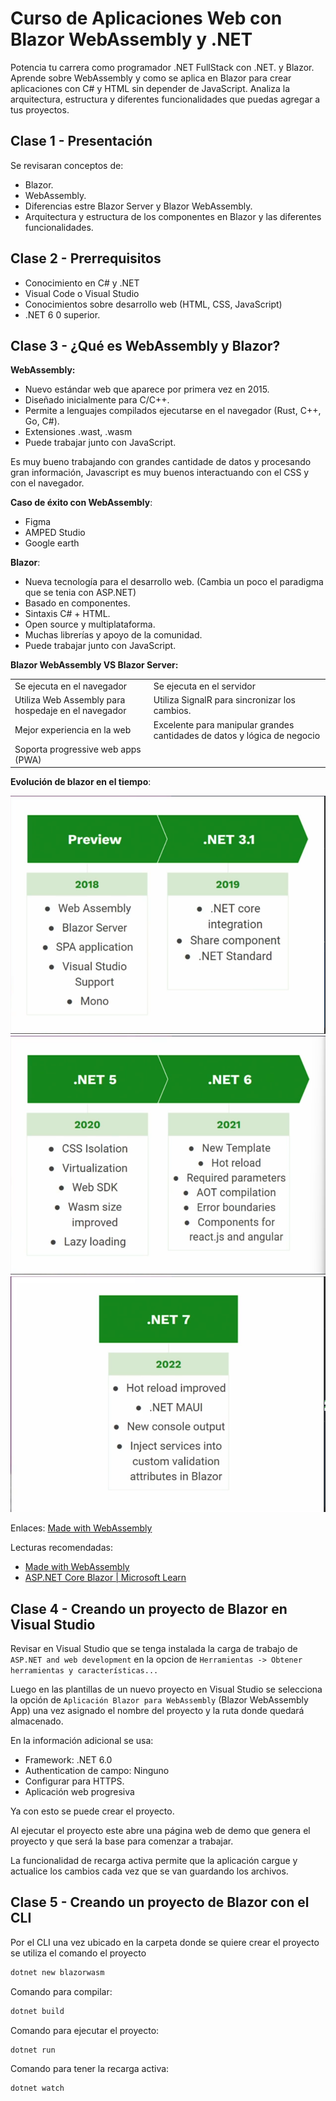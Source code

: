 # Curso de Aplicaciones Web con Blazor WebAssembly y .NET

Potencia tu carrera como programador .NET FullStack con .NET. y Blazor. Aprende sobre WebAssembly y como se aplica en Blazor para crear aplicaciones con C# y HTML sin depender de JavaScript. Analiza la arquitectura, estructura y diferentes funcionalidades que puedas agregar a tus proyectos.

## Clase 1 - Presentación

Se revisaran conceptos de:

- Blazor.
- WebAssembly.
- Diferencias estre Blazor Server y Blazor WebAssembly.
- Arquitectura y estructura de los componentes en Blazor y las diferentes funcionalidades.

## Clase 2 - Prerrequisitos

- Conocimiento en C# y .NET
- Visual Code o Visual Studio
- Conocimientos sobre desarrollo web (HTML, CSS, JavaScript)
- .NET 6 0 superior.

## Clase 3 - ¿Qué es WebAssembly y Blazor?

**WebAssembly:**

- Nuevo estándar web que aparece por primera vez en 2015.
- Diseñado inicialmente para C/C++.
- Permite a lenguajes compilados ejecutarse en el navegador (Rust, C++, Go, C#).
- Extensiones .wast, .wasm
- Puede trabajar junto con JavaScript.

Es muy bueno trabajando con grandes cantidade de datos y procesando gran información, Javascript es muy buenos interactuando con el CSS y con el navegador.

**Caso de éxito con WebAssembly**:

- Figma
- AMPED Studio
- Google earth

**Blazor**:

- Nueva tecnología para el desarrollo web. (Cambia un poco el paradigma que se tenia con ASP.NET)
- Basado en componentes.
- Sintaxis C# + HTML.
- Open source y multiplataforma.
- Muchas librerías y apoyo de la comunidad.
- Puede trabajar junto con JavaScript.

**Blazor WebAssembly VS Blazor Server:**

|||
|--------------------------|-------------------------|
|Se ejecuta en el navegador|Se ejecuta en el servidor|
|Utiliza Web Assembly para hospedaje en el navegador|Utiliza SignalR para sincronizar los cambios.|
|Mejor experiencia en la web|Excelente para manipular grandes cantidades de datos y lógica de negocio|
|Soporta progressive web apps (PWA)|

**Evolución de blazor en el tiempo**:

![Evolución 1](images/Evolucion_1.png)
![Evolución 2](images/Evolucion_2.png)
![Evolución 3](images/Evolucion_3.png)

Enlaces:
[Made with WebAssembly](https://madewithwebassembly.com/)

Lecturas recomendadas:

- [Made with WebAssembly](https://madewithwebassembly.com/)
- [ASP.NET Core Blazor | Microsoft Learn](https://docs.microsoft.com/en-us/aspnet/core/blazor)

## Clase 4 - Creando un proyecto de Blazor en Visual Studio

Revisar en Visual Studio que se tenga instalada la carga de trabajo de `ASP.NET and web development` en la opcion de `Herramientas -> Obtener herramientas y características...`

Luego en las plantillas de un nuevo proyecto en Visual Studio se selecciona la opción de `Aplicación Blazor para WebAssembly` (Blazor WebAssembly App) una vez asignado el nombre del proyecto y la ruta donde quedará almacenado.

En la información adicional se usa:

- Framework: .NET 6.0
- Authentication de campo: Ninguno
- Configurar para HTTPS.
- Aplicación web progresiva

Ya con esto se puede crear el proyecto.

Al ejecutar el proyecto este abre una página web de demo que genera el proyecto y que será la base para comenzar a trabajar.

La funcionalidad de recarga activa permite que la aplicación cargue y actualice los cambios cada vez que se van guardando los archivos.

## Clase 5 - Creando un proyecto de Blazor con el CLI

Por el CLI una vez ubicado en la carpeta donde se quiere crear el proyecto se utiliza el comando el proyecto

```Bash
dotnet new blazorwasm
```

Comando para compilar:

```Bash
dotnet build
```

Comando para ejecutar el proyecto:

```Bash
dotnet run
```

Comando para tener la recarga activa:

```Bash
dotnet watch
```